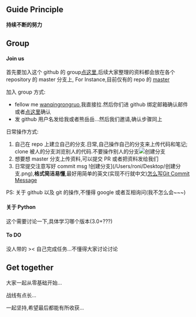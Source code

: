 ## Guide Principle

**持续不断的努力**

## Group

#### Join us

首先要加入这个 github 的 group[点这里](https://github.com/PythonInterestingGroup),后续大家整理的资料都会放在各个 repository 的 master 分支上, For Instance,目前仅有的 repo 的 [master](https://github.com/PythonInterestingGroup/PythonBasalArrangement)

加入 group 方式:

* fellow me [wanqingrongruo](https://github.com/wanqingrongruo),我直接拉.然后你们进 github 绑定邮箱确认邮件或者[点这里](https://github.com/PythonInterestingGroup)确认
* 发 github 用户名发给我或者熊岳岳...然后我们邀请,确认步骤同上

日常操作方式:

1. 自己在 repo 上建立自己的分支.日常,自己操作自己的分支来上传代码和笔记; clone 被人的分支浏览别人的代码.不要操作别人的分支![创建分支](/Users/roni/Desktop/创建分支.png)
2. 想要想 master 分支上传资料,可以提交 PR 或者把资料发给我们
3. 日常提交注意写好 commit msg !创建分支](/Users/roni/Desktop/创建分支.png),**格式简洁易懂**,最好用简单的英文(实现不行就中文)[怎么写Git Commit Message](http://www.jianshu.com/p/0117334c75fc)

PS: 关于 github 以及 git 的操作,不懂得 google 或者互相询问(我不怎么会~~~)

#### 关于 Python

这个需要讨论一下,具体学习哪个版本(3.0+???)

#### To DO

没人带的 >< 自己完成任务...不懂得大家讨论讨论

## Get together

大家一起从零基础开始...

战线有点长...

一起坚持,希望最后都能有所收获...